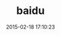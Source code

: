 ---
layout: post
title:  "baidu"
repo:   "seoaqua/baidu"
date:   2015-02-18 17:10:23
gemurl: http://github.com/seoaqua/baidu
---